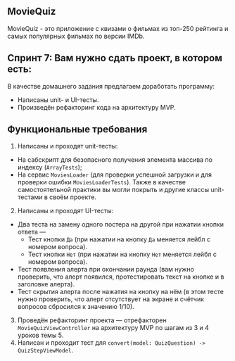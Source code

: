## **MovieQuiz**

MovieQuiz - это приложение с квизами о фильмах из топ-250 рейтинга и самых популярных фильмах по версии IMDb.


## **Спринт 7: Вам нужно сдать проект, в котором есть:**

В качестве домашнего задания предлагаем доработать программу:
- Написаны unit- и UI-тесты.
- Произведён рефакторинг кода на архитектуру MVP.

## **Функциональные требования**

1. Написаны и проходят unit-тесты:
- На сабскрипт для безопасного получения элемента массива по индексу (`ArrayTests`);
- На сервис `MoviesLoader` (для проверки успешной загрузки и для проверки ошибки `MoviesLoaderTests`).
Также в качестве самостоятельной практики вы могли покрыть и другие классы unit-тестами в своём проекте.
2. Написаны и проходят UI-тесты:
- Два теста на замену одного постера на другой при нажатии кнопки ответа — 
  - Тест кнопки `Да` (при нажатии на кнопку `Да` меняется лейбл с номером вопроса).
  - Тест кнопки `Нет` (при нажатии на кнопку `Нет` меняется лейбл с номером вопроса).
- Тест появления алерта при окончании раунда (вам нужно проверить, что алерт появился, протестировать текст на кнопке и в заголовке алерта).
- Тест скрытия алерта после нажатия на кнопку на нём (в этом тесте нужно проверить, что алерт отсутствует на экране и счётчик вопросов сбросился к значению 1/10).
3. Проведён рефакторинг проекта — отрефакторен `MovieQuizViewController` на архитектуру MVP по шагам из 3 и 4 уроков темы 5.
4. Написан и проходит тест для `convert(model: QuizQuestion) -> QuizStepViewModel`.
